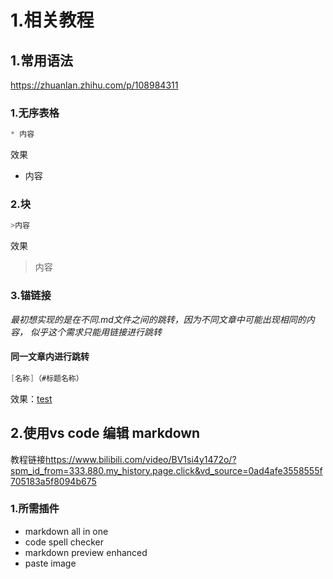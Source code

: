 # 1.相关教程
## 1.常用语法
<https://zhuanlan.zhihu.com/p/108984311>
### 1.无序表格    
```java
* 内容
```
效果    
* 内容
### 2.块
```java
>内容
```
效果
>内容
### 3.锚链接
*最初想实现的是在不同.md文件之间的跳转，因为不同文章中可能出现相同的内容， 似乎这个需求只能用链接进行跳转*
#### 同一文章内进行跳转
```java
[名称]（#标题名称）
```
效果：[test](../docker/docker.md)
## 2.使用vs code 编辑 markdown
教程链接<https://www.bilibili.com/video/BV1si4y1472o/?spm_id_from=333.880.my_history.page.click&vd_source=0ad4afe3558555f705183a5f8094b675>
### 1.所需插件
* markdown all in one     
* code spell checker      
* markdown preview enhanced       
* paste image